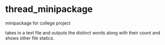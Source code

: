 # thread_minipackage
minipackage for college project

takes in a text file and outputs the distinct words along with their count and shows other file statics.
